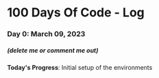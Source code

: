 # 100 Days Of Code - Log

### Day 0: March 09, 2023

##### (delete me or comment me out)

**Today's Progress**: Initial setup of the environments
